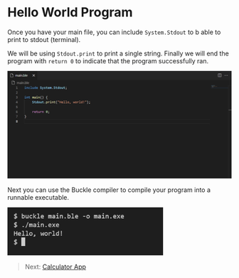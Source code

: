 # Hello World Program

Once you have your main file, you can include `System.Stdout` to b able to print to stdout (terminal).

We will be using `Stdout.print` to print a single string. Finally we will end the program with `return 0` to indicate that the program successfully ran.

<img src="../img/helloworld.png" alt="belte" width="800"/>

Next you can use the Buckle compiler to compile your program into a runnable executable.

<img src="../img/runhelloworld.png" alt="belte" width="350"/>

> Next: [Calculator App](Calculator.md)
